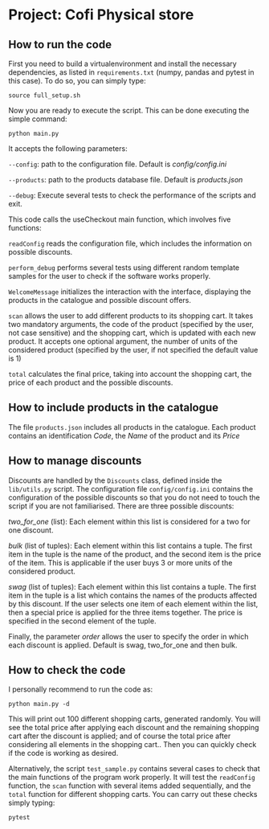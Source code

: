 # Project: Cofi Physical store

## How to run the code

First you need to build a virtualenvironment and install the necessary dependencies, as listed in ```requirements.txt``` (numpy, pandas and pytest in this case). To do so, you can simply type:

```
source full_setup.sh
```

Now you are ready to execute the script. This can be done executing the simple command:

```
python main.py
```

It accepts the following parameters:

```--config```: path to the configuration file. Default is *config/config.ini*

```--products```: path to the products database file. Default is *products.json*

```--debug```: Execute several tests to check the performance of the scripts and exit.


This code calls the useCheckout main function, which involves five functions:

```readConfig``` reads the configuration file, which includes the information on possible discounts.

```perform_debug``` performs several tests using different random template samples for the user to check if the software works properly. 

 ```WelcomeMessage``` initializes the interaction with the interface, displaying the products in the catalogue and possible discount offers.

```scan``` allows the user to add different products to its shopping cart. It takes two mandatory arguments, the code of the product (specified by the user, not case sensitive) and the shopping cart, which is updated with each new product. It accepts one optional argument, the number of units of the considered product (specified by the user, if not specified the default value is 1)

```total``` calculates the final price, taking into account the shopping cart, the price of each product and the possible discounts.

## How to include products in the catalogue

The file ```products.json``` includes all products in the catalogue. Each product contains an identification *Code*, the *Name* of the product and its *Price*

## How to manage discounts

Discounts are handled by the ```Discounts``` class, defined inside the ```lib/utils.py``` script. The configuration file ```config/config.ini``` contains the configuration of the possible discounts so that you do not need to touch the script if you are not familiarised. There are three possible discounts:

*two_for_one* (list): Each element within this list is considered for a two for one discount.

*bulk* (list of tuples): Each element within this list contains a tuple. The first item in the tuple is the name of the product, and the second item is the price of the item. This is applicable if the user buys 3 or more units of the considered product.

*swag* (list of tuples): Each element within this list contains a tuple. The first item in the tuple is a list which contains the names of the products affected by this discount. If the user selects one item of each element within the list, then a special price is applied for the three items together. The price is specified in the second element of the tuple. 

Finally, the parameter *order* allows the user to specify the order in which each discount is applied. Default is swag, two_for_one and then bulk.

## How to check the code

I personally recommend to run the code as:

```
python main.py -d
```

This will print out 100 different shopping carts, generated randomly. You will see the total price after applying each discount and the remaining shopping cart after the discount is applied; and of course the total price after considering all elements in the shopping cart.. Then you can quickly check if the code is working as desired.

Alternatively, the script ```test_sample.py``` contains several cases to check that the main functions of the program work properly. It will test the ```readConfig``` function, the ```scan``` function with several items added sequentially, and the ```total``` function for different shopping carts. You can carry out these checks simply typing:

```
pytest
```
